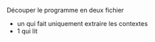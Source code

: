 Découper le programme en deux fichier 

- un qui fait uniquement extraire les contextes
- 1 qui lit
